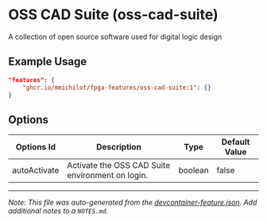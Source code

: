 
# OSS CAD Suite (oss-cad-suite)

A collection of open source software used for digital logic design

## Example Usage

```json
"features": {
    "ghcr.io/mmichilot/fpga-features/oss-cad-suite:1": {}
}
```

## Options

| Options Id | Description | Type | Default Value |
|-----|-----|-----|-----|
| autoActivate | Activate the OSS CAD Suite environment on login. | boolean | false |



---

_Note: This file was auto-generated from the [devcontainer-feature.json](https://github.com/mmichilot/fpga-features/blob/main/src/oss-cad-suite/devcontainer-feature.json).  Add additional notes to a `NOTES.md`._
